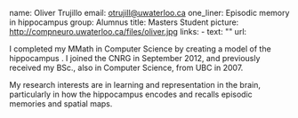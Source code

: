 name: Oliver Trujillo
email: otrujill@uwaterloo.ca
one_liner: Episodic memory in hippocampus
group: Alumnus
title: Masters Student
picture: http://compneuro.uwaterloo.ca/files/oliver.jpg
links:
    - text: ""
      url:

I completed my MMath in Computer Science by creating a model of the hippocampus
. I joined the CNRG in
September 2012, and previously received my BSc., also in Computer Science,
from UBC in 2007.

My research interests are in learning and representation in the brain,
particularly in how the hippocampus encodes and recalls episodic memories
and spatial maps.
